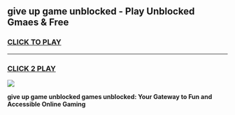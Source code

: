 
## give up game unblocked - Play Unblocked Gmaes & Free
<h3>
<a href="https://premium.freeplayer.one?title=give_up_game_unblocked&ref=19F">CLICK TO PLAY</a></h3>
<hr>

<h3>
<a href="https://premium.freeplayer.one?title=give_up_game_unblocked&ref=19F">CLICK 2 PLAY</a>
  
</h3>

<a href="https://premium.freeplayer.one?title=give_up_game_unblocked&ref=19F/"><img src="https://clearcache.store/games.png"></a>


**give up game unblocked games unblocked: Your Gateway to Fun and Accessible Online Gaming**
